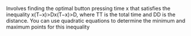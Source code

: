 Involves finding the optimal button pressing time x that satisfies the inequality x(T−x)>Dx(T−x)>D, where TT is the total time and DD is the distance. You can use quadratic equations to determine the minimum and maximum points for this inequality

